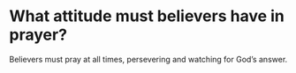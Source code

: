 # What attitude must believers have in prayer?

Believers must pray at all times, persevering and watching for God’s answer.
